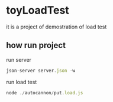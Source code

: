 # toyLoadTest  

it is a project of demostration of load test

## how run project 

run server

```javascript
json-server server.json -w
```


run load test
```javascript
node ./autocannon/put.load.js
```
